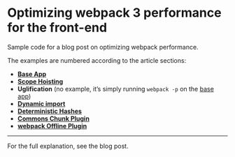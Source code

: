 # Optimizing webpack 3 performance for the front-end

Sample code for a blog post on optimizing webpack performance.

The examples are numbered according to the article sections:

- **[Base App](./0-base-app)**
- **[Scope Hoisting](./1-scope-hoisting)**
- **Uglification** (no example, it’s simply running `webpack -p` on the [base app](./0-base-app))
- **[Dynamic import](./3-dynamic-import)**
- **[Deterministic Hashes](./4-deterministic-hashes)**
- **[Commons Chunk Plugin](./5-commons-chunk)**
- **[webpack Offline Plugin](./6-offline-plugin)**

---

For the full explanation, see the blog post.
